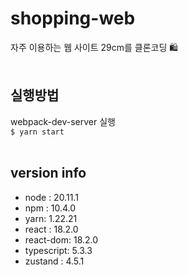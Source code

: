 # shopping-web

자주 이용하는 웹 사이트 29cm를 클론코딩 🛍️
<br/><br/>

## 실행방법

webpack-dev-server 실행
<br/>
`$ yarn start`
<br/><br/>

## version info

- node : 20.11.1
- npm : 10.4.0
- yarn: 1.22.21
- react : 18.2.0
- react-dom: 18.2.0
- typescript: 5.3.3
- zustand : 4.5.1
  <br/><br/>
